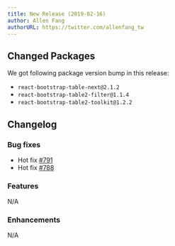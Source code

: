 ```yaml
---
title: New Release (2019-02-16)
author: Allen Fang
authorURL: https://twitter.com/allenfang_tw
---
```


## Changed Packages

We got following package version bump in this release:

* `react-bootstrap-table-next@2.1.2`
* `react-bootstrap-table2-filter@1.1.4`
* `react-bootstrap-table2-toolkit@1.2.2`

## Changelog

### Bug fixes
* Hot fix [#791](https://github.com/react-bootstrap-table/react-bootstrap-table2/issues/791)
* Hot fix [#788](https://github.com/react-bootstrap-table/react-bootstrap-table2/issues/788)

### Features
N/A

### Enhancements
N/A